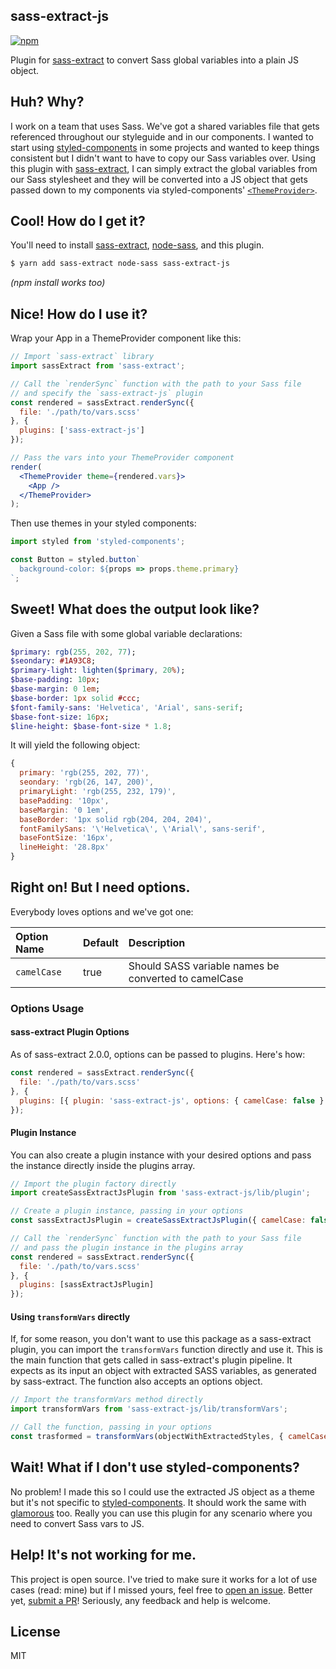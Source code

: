 sass-extract-js
---

[![npm](https://img.shields.io/npm/v/sass-extract-js.svg?style=flat-square)](http://www.npmjs.com/package/sass-extract-js)

Plugin for [sass-extract][sass-extract] to convert Sass global variables into a plain JS object.

## Huh? Why?

I work on a team that uses Sass. We've got a shared variables file that gets referenced throughout our styleguide and in our components. I wanted to start using [styled-components][] in some projects and wanted to keep things consistent but I didn't want to have to copy our Sass variables over. Using this plugin with [sass-extract][sass-extract], I can simply extract the global variables from our Sass stylesheet and they will be converted into a JS object that gets passed down to my components via styled-components' [`<ThemeProvider>`][theming].

## Cool! How do I get it?

You'll need to install [sass-extract][sass-extract], [node-sass][node-sass], and this plugin.

```sh
$ yarn add sass-extract node-sass sass-extract-js
```

*(npm install works too)*

## Nice! How do I use it?

Wrap your App in a ThemeProvider component like this:

```jsx
// Import `sass-extract` library
import sassExtract from 'sass-extract';

// Call the `renderSync` function with the path to your Sass file
// and specify the `sass-extract-js` plugin
const rendered = sassExtract.renderSync({
  file: './path/to/vars.scss'
}, {
  plugins: ['sass-extract-js']
});

// Pass the vars into your ThemeProvider component
render(
  <ThemeProvider theme={rendered.vars}>
    <App />
  </ThemeProvider>
);
```

Then use themes in your styled components:

```js
import styled from 'styled-components';

const Button = styled.button`
  background-color: ${props => props.theme.primary}
`;

```

## Sweet! What does the output look like?

Given a Sass file with some global variable declarations:

```sass
$primary: rgb(255, 202, 77);
$seondary: #1A93C8;
$primary-light: lighten($primary, 20%);
$base-padding: 10px;
$base-margin: 0 1em;
$base-border: 1px solid #ccc;
$font-family-sans: 'Helvetica', 'Arial', sans-serif;
$base-font-size: 16px;
$line-height: $base-font-size * 1.8;
```

It will yield the following object:

```js
{ 
  primary: 'rgb(255, 202, 77)',
  seondary: 'rgb(26, 147, 200)',
  primaryLight: 'rgb(255, 232, 179)',
  basePadding: '10px',
  baseMargin: '0 1em',
  baseBorder: '1px solid rgb(204, 204, 204)',
  fontFamilySans: '\'Helvetica\', \'Arial\', sans-serif',
  baseFontSize: '16px',
  lineHeight: '28.8px'
}
```

## Right on! But I need options.

Everybody loves options and we've got one:

Option Name | Default | Description 
:---------- | :------ | :----------
`camelCase` | true    | Should SASS variable names be converted to camelCase

### Options Usage
#### sass-extract Plugin Options
As of sass-extract 2.0.0, options can be passed to plugins. Here's how:

```js
const rendered = sassExtract.renderSync({
  file: './path/to/vars.scss'
}, {
  plugins: [{ plugin: 'sass-extract-js', options: { camelCase: false } }]
});
```

#### Plugin Instance

You can also create a plugin instance with your desired options and pass the instance directly inside the plugins array.

```js
// Import the plugin factory directly
import createSassExtractJsPlugin from 'sass-extract-js/lib/plugin';

// Create a plugin instance, passing in your options
const sassExtractJsPlugin = createSassExtractJsPlugin({ camelCase: false });

// Call the `renderSync` function with the path to your Sass file
// and pass the plugin instance in the plugins array
const rendered = sassExtract.renderSync({
  file: './path/to/vars.scss'
}, {
  plugins: [sassExtractJsPlugin]
});

```

#### Using `transformVars` directly

If, for some reason, you don't want to use this package as a sass-extract plugin, you can import the `transformVars` function directly and use it. This is the main function that gets called in sass-extract's plugin pipeline. It expects as its input an object with extracted SASS variables, as generated by sass-extract. The function also accepts an options object.

```js
// Import the transformVars method directly
import transformVars from 'sass-extract-js/lib/transformVars';

// Call the function, passing in your options
const trasformed = transformVars(objectWithExtractedStyles, { camelCase: false });
```


## Wait! What if I don't use styled-components?

No problem! I made this so I could use the extracted JS object as a theme but it's not specific to [styled-components][styled-components]. It should work the same with [glamorous][glamorous] too. Really you can use this plugin for any scenario where you need to convert Sass vars to JS.

## Help! It's not working for me.

This project is open source. I've tried to make sure it works for a lot of use cases (read: mine) but if I missed yours, feel free to [open an issue][issues]. Better yet, [submit a PR][pr]! Seriously, any feedback and help is welcome.

## License

MIT

[issues]: https://github.com/adamgruber/sass-extract-js/issues
[pr]: https://github.com/adamgruber/sass-extract-js/pulls
[styled-components]: https://www.styled-components.com/
[theming]: https://www.styled-components.com/docs/advanced#theming
[node-sass]: https://github.com/sass/node-sass#options
[sass-extract]: https://github.com/jgranstrom/sass-extract
[glamorous]: https://github.com/paypal/glamorous